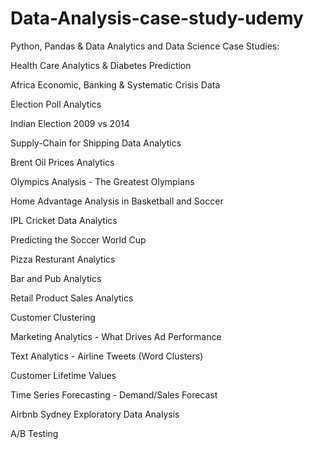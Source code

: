 # Data-Analysis-case-study-udemy

Python, Pandas & Data Analytics and Data Science Case Studies:

Health Care Analytics & Diabetes Prediction

Africa Economic, Banking & Systematic Crisis Data

Election Poll Analytics

Indian Election 2009 vs 2014

Supply-Chain for Shipping Data Analytics

Brent Oil Prices Analytics

Olympics Analysis - The Greatest Olympians

Home Advantage Analysis in Basketball and Soccer

IPL Cricket Data Analytics

Predicting the Soccer World Cup

Pizza Resturant Analytics

Bar and Pub Analytics

Retail Product Sales Analytics

Customer Clustering

Marketing Analytics - What Drives Ad Performance

Text Analytics - Airline Tweets (Word Clusters)

Customer Lifetime Values

Time Series Forecasting - Demand/Sales Forecast

Airbnb Sydney Exploratory Data Analysis

A/B Testing
